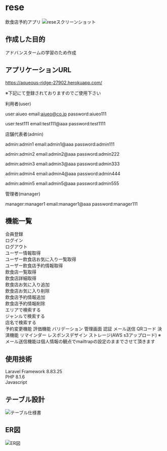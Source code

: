 # rese
飲食店予約アプリ
![reseスクリーンショット](https://user-images.githubusercontent.com/106807413/194700870-dcb2d477-7534-4ffb-ada7-bd5e021c0c3d.png)
## 作成した目的
アドバンスタームの学習のため作成

## アプリケーションURL
https://aqueous-ridge-27902.herokuapp.com/

※下記にて登録されておりますのでご使用下さい

利用者(user)

user:aiueo
email:aiueo@co.jp
password:aiueo111

user:test111
email:test111@aaa
password:test1111

店舗代表者(admin)

admin:admin1
email:admin1@aaa
password:admin111

admin:admin2
email:admin2@aaa
password:admin222

admin:admin3
email:admin3@aaa
password:admin333

admin:admin4
email:admin4@aaa
password:admin444

admin:admin5
email:admin5@aaa
password:admin555

管理者(manager)

manager:manager1
email:manager1@aaa
password:manager111

## 機能一覧
会員登録  
ログイン  
ログアウト  
ユーザー情報取得  
ユーザー飲食店お気に入り一覧取得  
ユーザー飲食店予約情報取得  
飲食店一覧取得  
飲食店詳細取得  
飲食店お気に入り追加  
飲食店お気に入り削除  
飲食店予約情報追加  
飲食店予約情報削除  
エリアで検索する  
ジャンルで検索する  
店名で検索する  
予約変更機能
評価機能
バリデーション
管理画面
認証
メール送信
QRコード
決済機能
リマインダー
レスポンスデザイン
ストレージ(AWS s3アップロード)
※メール送信機能は個人情報の観点でmailtrapの設定のままでさせて頂きます

## 使用技術
Laravel Framework 8.83.25  
PHP 8.1.6  
Javascript  

## テーブル設計
![テーブル仕様書](https://user-images.githubusercontent.com/106807413/194700792-4160f5e3-4b44-42b3-a28f-a8cbcaa50f59.png)

## ER図
![ER図](https://user-images.githubusercontent.com/106807413/194704798-bdc37f9f-3772-4184-a4d1-21d1a0bdc217.png)
